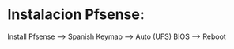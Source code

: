 # Instalacion Pfsense:
Install Pfsense --> Spanish Keymap --> Auto (UFS) BIOS --> Reboot
















